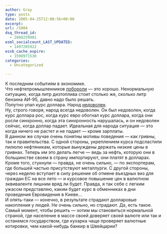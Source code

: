 ```yaml
---
author: Gray
type: posts
date: 2005-04-25T12:00:56+00:00
excerpt:
url: /5804
dsq_thread_id:
  - 2088259901
esml_socialcount_LAST_UPDATED:
  - 1497205922
essb_cache_expire:
  - 1598971530
categories:
  - Uncategorized

---
```








К последним событиям в экономике.  
Что нефтепромышленников [побороли][1] &#8212; это хорошо. Ненормальную ситуацию, когда литр дизтоплива стоит столько же, сколько литр бензина АИ-95, давно надо было решать.  
Попутно упал курс доллара. Народ [недоволен][2].  
Ну, строго говоря, народ всегда недоволен. Он был недоволен, когда курс доллара рос, когда курс евро обогнал курс доллара, когда они росли синхронно, когда эта синхронность нарушалась, и он недоволен сейчас, когда доллар падает. Идеальная для народа ситуация &#8212; это когда ничего не растет и не падает &#8212; кроме зарплаты.  
В данном же случае очень понятны мотивы поведения &#8212; как гривны, так и правительства. С одной стороны, укреплением курса подсластили пилюлю нефтяникам, которые вынуждены держать низкие цены в гривнах. Теперь им это делать легче &#8212; ведь за нефть, которую они в большинстве своем в страну импортируют, они платят в долларах. Кроме того, стукнули &#8212; правда, не очень сильно, &#8212; по экспортерам, где большей частью присутствуют металлурги. С другой стороны, через неделю вступает в силу решение об отмене въездных виз для граждан ЕС на все лето &#8212; и курсовое повышение цен в валютном эквиваленте лишним вряд ли будет. Правда, я так себе с легким ужасом представляю, каким будет курс в обменниках в дни проведения Евровидения в Киеве&#8230;  
И опять-таки &#8212; конечно, в результате страдают долларовые накопления у людей. Не очень сильно, но страдают. Да, есть такое. Самый момент, чтобы решить &#8212; хотим мы становиться нормальной страной, где население в массе своей доверяет своей валюте или так и останемся государством, где кухарка чаще проверяет валютные котировки, чем какой-нибудь банкир в Швейцарии?

 [1]: http://www.korrespondent.net/main/120124/
 [2]: http://www.livejournal.com/users/_marillion_/46514.html